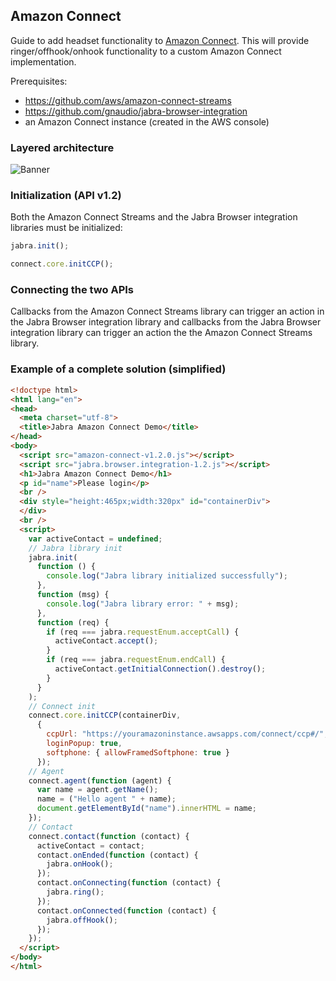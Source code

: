 ## Amazon Connect

Guide to add headset functionality to [Amazon Connect](https://aws.amazon.com/connect/). This will provide ringer/offhook/onhook functionality to a custom Amazon Connect implementation.

Prerequisites:
* https://github.com/aws/amazon-connect-streams
* https://github.com/gnaudio/jabra-browser-integration
* an Amazon Connect instance (created in the AWS console)

### Layered architecture
![Banner](AmazonLayers.png)

### Initialization (API v1.2)
Both the Amazon Connect Streams and the Jabra Browser integration libraries must be initialized:

```javascript
jabra.init();
```

```javascript
connect.core.initCCP();
```

### Connecting the two APIs
Callbacks from the Amazon Connect Streams library can trigger an action in the Jabra Browser integration library and callbacks from the Jabra Browser integration library can trigger an action the the Amazon Connect Streams library.

### Example of a complete solution (simplified)

```html
<!doctype html>
<html lang="en">
<head>
  <meta charset="utf-8">
  <title>Jabra Amazon Connect Demo</title>
</head>
<body>
  <script src="amazon-connect-v1.2.0.js"></script>
  <script src="jabra.browser.integration-1.2.js"></script>
  <h1>Jabra Amazon Connect Demo</h1>
  <p id="name">Please login</p>
  <br />
  <div style="height:465px;width:320px" id="containerDiv">
  </div>
  <br />
  <script>
    var activeContact = undefined;
    // Jabra library init
    jabra.init(
      function () {
        console.log("Jabra library initialized successfully");
      },
      function (msg) {
        console.log("Jabra library error: " + msg);
      },
      function (req) {
        if (req === jabra.requestEnum.acceptCall) {
          activeContact.accept();
        }
        if (req === jabra.requestEnum.endCall) {
          activeContact.getInitialConnection().destroy();
        }
      }
    );
    // Connect init
    connect.core.initCCP(containerDiv,
      {
        ccpUrl: "https://youramazoninstance.awsapps.com/connect/ccp#/",
        loginPopup: true,
        softphone: { allowFramedSoftphone: true }
      });
    // Agent
    connect.agent(function (agent) {
      var name = agent.getName();
      name = ("Hello agent " + name);
      document.getElementById("name").innerHTML = name;
    });
    // Contact
    connect.contact(function (contact) {
      activeContact = contact;
      contact.onEnded(function (contact) {
        jabra.onHook();
      });
      contact.onConnecting(function (contact) {
        jabra.ring();
      });
      contact.onConnected(function (contact) {
        jabra.offHook();
      });
    });
  </script>
</body>
</html>
```
